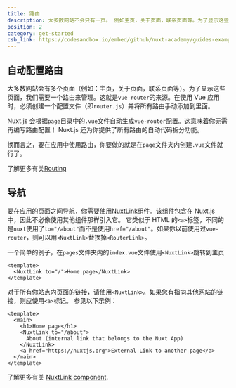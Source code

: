 ```yaml
---
title: 路由
description: 大多数网站不会只有一页。 例如主页，关于页面，联系页面等。为了显示这些页面，我们需要一个路由来管理。
position: 2
category: get-started
csb_link: https://codesandbox.io/embed/github/nuxt-academy/guides-examples/tree/master/01_get_started/02_routing?fontsize=14&hidenavigation=1&theme=dark
---
```


## 自动配置路由

大多数网站会有多个页面（例如：主页，关于页面，联系页面等）。为了显示这些页面，我们需要一个路由来管理。这就是`vue-router`的来源。在使用 Vue 应用时，必须创建一个配置文件（即`router.js`）并将所有路由手动添加到里面。

Nuxt.js 会根据`page`目录中的`.vue`文件自动生成`vue-router`配置。这意味着你无需再编写路由配置！ Nuxt.js 还为你提供了所有路由的自动代码拆分功能。

换而言之，要在应用中使用路由，你要做的就是在`page`文件夹内创建`.vue`文件就行了。

<base-alert type="next">

了解更多有关[Routing](/docs/2.x/features/file-system-routing)

</base-alert>

## 导航

要在应用的页面之间导航，你需要使用[NuxtLink](/docs/2.x/features/nuxt-components#the-nuxtlink-component)组件。该组件包含在 Nuxt.js 中，因此不必像使用其他组件那样引入它。 它类似于 HTML 的`<a>`标签，不同的是`nuxt`使用了`to="/about"`而不是使用`href="/about"`。如果你以前使用过`vue-router`，则可以用`<NuxtLink>`替换掉`<RouterLink>`。

一个简单的例子，在`pages`文件夹内的`index.vue`文件使用`<NuxtLink>`跳转到主页

```html{}[pages/index.vue]
<template>
  <NuxtLink to="/">Home page</NuxtLink>
</template>
```

对于所有你站点内页面的链接，请使用`<NuxtLink>`。如果您有指向其他网站的链接，则应使用`<a>`标记。 参见以下示例：

```html{}[pages/index.vue]
<template>
  <main>
    <h1>Home page</h1>
    <NuxtLink to="/about">
      About (internal link that belongs to the Nuxt App)
    </NuxtLink>
    <a href="https://nuxtjs.org">External Link to another page</a>
  </main>
</template>
```

<base-alert type="next">

了解更多有关 [NuxtLink component](/docs/2.x/features/nuxt-components#the-nuxtlink-component).

</base-alert>

